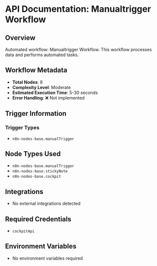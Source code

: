 # API Documentation: Manualtrigger Workflow

## Overview
Automated workflow: Manualtrigger Workflow. This workflow processes data and performs automated tasks.

## Workflow Metadata
- **Total Nodes**: 8
- **Complexity Level**: Moderate
- **Estimated Execution Time**: 5-30 seconds
- **Error Handling**: ❌ Not implemented

## Trigger Information
### Trigger Types
- `n8n-nodes-base.manualTrigger`

## Node Types Used
- `n8n-nodes-base.manualTrigger`
- `n8n-nodes-base.stickyNote`
- `n8n-nodes-base.cockpit`

## Integrations
- No external integrations detected

## Required Credentials
- `cockpitApi`

## Environment Variables
- No environment variables required
